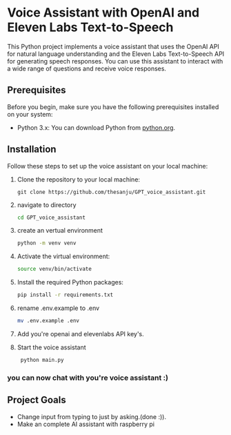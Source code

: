 # Voice Assistant with OpenAI and Eleven Labs Text-to-Speech

This Python project implements a voice assistant that uses the OpenAI API for natural language understanding and the Eleven Labs Text-to-Speech API for generating speech responses. You can use this assistant to interact with a wide range of questions and receive voice responses. 

## Prerequisites

Before you begin, make sure you have the following prerequisites installed on your system:

- Python 3.x: You can download Python from [python.org](https://www.python.org/downloads/).

## Installation

Follow these steps to set up the voice assistant on your local machine:

1. Clone the repository to your local machine:
   
   ```shell
   git clone https://github.com/thesanju/GPT_voice_assistant.git
   ```


3. navigate to directory
   
    ```bash
    cd GPT_voice_assistant


2. create an vertual environment
   
   ```bash
   python -m venv venv

4. Activate the virtual environment:

    ```bash
    source venv/bin/activate

5. Install the required Python packages:

    ```bash
    pip install -r requirements.txt

6. rename .env.example to .env
   
   ```bash
   mv .env.example .env

7. Add you're openai and elevenlabs API key's.

8. Start the voice assistant
   ```bash
    python main.py
### you can now chat with you're voice assistant :)

## Project Goals
- Change input from typing to just by asking.(done :)).
- Make an complete AI assistant with raspberry pi 


